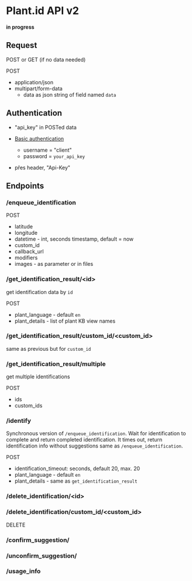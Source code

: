 # Plant.id API v2

**in progress**

## Request

POST or GET (if no data needed)

POST 
 - application/json
 - multipart/form-data
    - data as json string of field named `data`


## Authentication

- "api_key" in POSTed data

- [Basic authentication](https://developer.mozilla.org/en-US/docs/Web/HTTP/Headers/Authorization)
    - username = "client"
    - password = `your_api_key`
    
- přes header, "Api-Key"

## Endpoints


### /enqueue_identification

POST
- latitude
- longitude
- datetime - int, seconds timestamp, default = now
- custom_id
- callback_url
- modifiers
- images - as parameter or in files

### /get_identification_result/\<id\>
get identification data by `id` 

POST
 - plant_language - default `en`
 - plant_details - list of plant KB view names

### /get_identification_result/custom_id/\<custom_id\>
same as previous but for `custom_id`

### /get_identification_result/multiple
get multiple identifications

POST
 - ids
 - custom_ids

### /identify
Synchronous version of `/enqueue_identification`.
Wait for identification to complete and return completed identification.
It times out, return identification info without suggestions same as `/enqueue_identification`.

POST
- identification_timeout: seconds, default 20, max. 20
- plant_language - default `en`
- plant_details - same as `get_identification_result`


### /delete_identification/\<id\>
### /delete_identification/custom_id/\<custom_id\>

DELETE


### /confirm_suggestion/<id>
### /unconfirm_suggestion/<id>


### /usage_info
